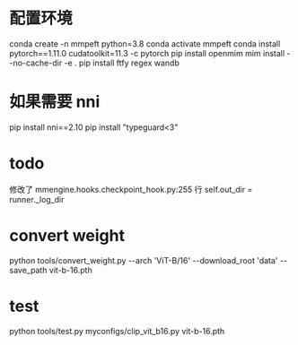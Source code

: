 # 配置环境
conda create -n mmpeft python=3.8
conda activate mmpeft
conda install pytorch==1.11.0 cudatoolkit=11.3 -c pytorch
pip install openmim
mim install --no-cache-dir -e .
pip install ftfy regex wandb

# 如果需要 nni
pip install nni==2.10
pip install "typeguard<3"

# todo
修改了 mmengine.hooks.checkpoint_hook.py:255 行     self.out_dir = runner._log_dir

# convert weight
python tools/convert_weight.py --arch 'ViT-B/16' --download_root 'data' --save_path vit-b-16.pth

# test
python tools/test.py myconfigs/clip_vit_b16.py vit-b-16.pth